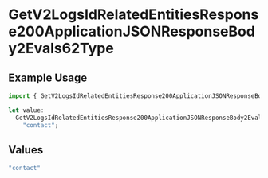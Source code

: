 # GetV2LogsIdRelatedEntitiesResponse200ApplicationJSONResponseBody2Evals62Type

## Example Usage

```typescript
import { GetV2LogsIdRelatedEntitiesResponse200ApplicationJSONResponseBody2Evals62Type } from "orq-poc-typescript-multi-env-version/models/operations";

let value:
  GetV2LogsIdRelatedEntitiesResponse200ApplicationJSONResponseBody2Evals62Type =
    "contact";
```

## Values

```typescript
"contact"
```